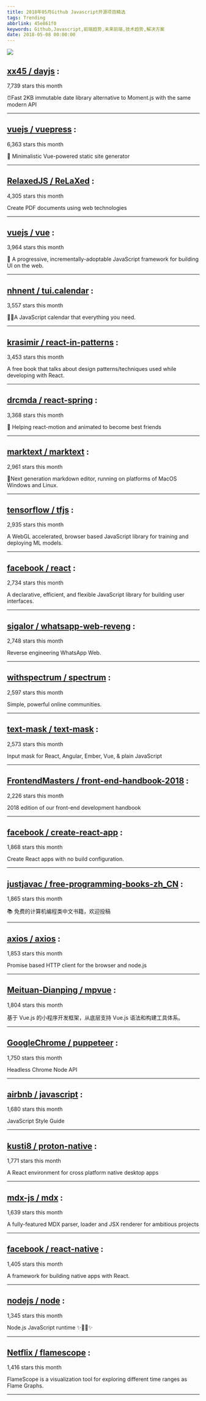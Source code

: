```yaml
---
title: 2018年05月Github Javascript开源项目精选
tags: Trending
abbrlink: 45e861f0
keywords: Github,Javascript,前端趋势,未来前端,技术趋势,解决方案
date: 2018-05-08 00:00:00
---
```

![](https://static.alili.tech/images/github_15.png)
##   [xx45 / dayjs](https://github.com/xx45/dayjs) : 
 
7,739 stars this month

⏰Fast 2KB immutable date library alternative to Moment.js with the same modern API 

---
##   [vuejs / vuepress](https://github.com/vuejs/vuepress) : 
 
6,363 stars this month

📝 Minimalistic Vue-powered static site generator 

---
##   [RelaxedJS / ReLaXed](https://github.com/RelaxedJS/ReLaXed) : 
 
4,305 stars this month

Create PDF documents using web technologies 

---
##   [vuejs / vue](https://github.com/vuejs/vue) : 
 
3,964 stars this month

🖖 A progressive, incrementally-adoptable JavaScript framework for building UI on the web. 

---
##   [nhnent / tui.calendar](https://github.com/nhnent/tui.calendar) : 
 
3,557 stars this month

🍞📅A JavaScript calendar that everything you need. 

---
##   [krasimir / react-in-patterns](https://github.com/krasimir/react-in-patterns) : 
 
3,453 stars this month

A free book that talks about design patterns/techniques used while developing with React. 

---
##   [drcmda / react-spring](https://github.com/drcmda/react-spring) : 
 
3,368 stars this month

🙌 Helping react-motion and animated to become best friends 

---
##   [marktext / marktext](https://github.com/marktext/marktext) : 
 
2,961 stars this month

📝Next generation markdown editor, running on platforms of MacOS Windows and Linux. 

---
##   [tensorflow / tfjs](https://github.com/tensorflow/tfjs) : 
 
2,935 stars this month

A WebGL accelerated, browser based JavaScript library for training and deploying ML models. 

---
##   [facebook / react](https://github.com/facebook/react) : 
 
2,734 stars this month

A declarative, efficient, and flexible JavaScript library for building user interfaces. 

---
##   [sigalor / whatsapp-web-reveng](https://github.com/sigalor/whatsapp-web-reveng) : 
 
2,748 stars this month

Reverse engineering WhatsApp Web. 

---
##   [withspectrum / spectrum](https://github.com/withspectrum/spectrum) : 
 
2,597 stars this month

Simple, powerful online communities. 

---
##   [text-mask / text-mask](https://github.com/text-mask/text-mask) : 
 
2,573 stars this month

Input mask for React, Angular, Ember, Vue, & plain JavaScript 

---
##   [FrontendMasters / front-end-handbook-2018](https://github.com/FrontendMasters/front-end-handbook-2018) : 
 
2,226 stars this month

2018 edition of our front-end development handbook 

---
##   [facebook / create-react-app](https://github.com/facebook/create-react-app) : 
 
1,868 stars this month

Create React apps with no build configuration. 

---
##   [justjavac / free-programming-books-zh_CN](https://github.com/justjavac/free-programming-books-zh_CN) : 
 
1,865 stars this month

📚 免费的计算机编程类中文书籍，欢迎投稿 

---
##   [axios / axios](https://github.com/axios/axios) : 
 
1,853 stars this month

Promise based HTTP client for the browser and node.js 

---
##   [Meituan-Dianping / mpvue](https://github.com/Meituan-Dianping/mpvue) : 
 
1,804 stars this month

基于 Vue.js 的小程序开发框架，从底层支持 Vue.js 语法和构建工具体系。 

---
##   [GoogleChrome / puppeteer](https://github.com/GoogleChrome/puppeteer) : 
 
1,750 stars this month

Headless Chrome Node API 

---
##   [airbnb / javascript](https://github.com/airbnb/javascript) : 
 
1,680 stars this month

JavaScript Style Guide 

---
##   [kusti8 / proton-native](https://github.com/kusti8/proton-native) : 
 
1,771 stars this month

A React environment for cross platform native desktop apps 

---
##   [mdx-js / mdx](https://github.com/mdx-js/mdx) : 
 
1,639 stars this month

A fully-featured MDX parser, loader and JSX renderer for ambitious projects 

---
##   [facebook / react-native](https://github.com/facebook/react-native) : 
 
1,405 stars this month

A framework for building native apps with React. 

---
##   [nodejs / node](https://github.com/nodejs/node) : 
 
1,345 stars this month

Node.js JavaScript runtime ✨🐢🚀✨ 

---
##   [Netflix / flamescope](https://github.com/Netflix/flamescope) : 
 
1,416 stars this month

FlameScope is a visualization tool for exploring different time ranges as Flame Graphs. 

---

